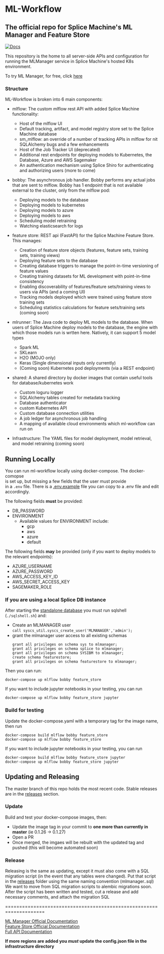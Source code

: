 # ML-Workflow
## The official repo for Splice Machine's ML Manager and Feature Store

[![Docs](https://readthedocs.org/projects/pysplice/badge/?style=flat)](https://pysplice.readthedocs.io/en/latest/)

This repository is the home to all server-side APIs and configuration for running
the MLManager service in Splice Machine's hosted K8s environment.
<br>

To try ML Manager, for free, click [here](https://cloud.splicemachine.io/register?utm_source=mlmanagergithub&utm_medium=header&utm_campaign=sandbox)
<br>

### Structure

ML-Workflow is broken into 6 main components:

* mlflow: The custom mlflow rest API with added Splice Machine functionality:
  * Host of the mlflow UI
  * Default tracking, artifact, and model registry store set to the Splice Machine database
  * sm_mlflow: an override of a number of tracking APIs in mlflow for nit SQLAlchemy bugs and a few enhancements
  * Host of the Job Tracker UI (deprecated)
  * Additional rest endpoints for deploying models to Kubernetes, the Database, Azure and AWS Sagemaker
  * An authentication mechanism using Splice Shiro for authenticating and authorizing users (more to come)

* bobby: The asynchronous job handler. Bobby performs any actual jobs that are sent to mlflow. Bobby has 1 endpoint that is not available external to the cluster, only from the mlflow pod:
  * Deploying models to the database
  * Deploying models to kubernetes
  * Deploying models to azure
  * Deploying models to aws
  * Scheduling model retraining
  * Watching elasticsearch for logs

* feature store: REST api (FastAPI) for the Splice Machine Feature Store. This manages:
  * Creation of feature store objects (features, feature sets, training sets, training views)
  * Deploying feature sets to the database
  * Creating database triggers to manage the point-in-time versioning of feature values
  * Creating training datasets for ML development with point-in-time consistency
  * Enabling discoverability of features/feature sets/training views to users via APIs (and a coming UI)
  * Tracking models deployed which were trained using feature store training sets
  * Scheduling statistics calculations for feature sets/training sets (coming soon)

* mlrunner: The Java code to deploy ML models to the database. When users of Splice Machine deploy models to the database, the engine with which those models run is wrtten here. Natively, it can support 5 model types
  * Spark ML
  * SKLearn
  * H2O (MOJO only)
  * Keras (Single dimensional inputs only currently)
  * (Coming soon) Kubernetes pod deployments (via a REST endpoint)

* shared: A shared directory by docker images that contain useful tools for database/kubernetes work
  * Custom loguru logger
  * SQLAlchemy tables created for metadata tracking
  * Database authenticator
  * custom Kubernetes API
  * Custom database connection utilities
  * A job ledger for asynchronous job handling
  * A mapping of available cloud environments which ml-workflow can run on

* Infrastructure: The YAML files for model deployment, model retrieval, and model retraining (coming soon)

## Running Locally

You can run ml-workflow locally using docker-compose. The docker-comopse  
is set up, but missing a few fields that the user must provide  
in a <code>.env</code> file. There is a [.env.example](https://github.com/splicemachine/ml-workflow/blob/master/.env.example) file you can copy to a .env file and edit accordingly.<br>

The following fields <b>must</b> be provided:
* DB_PASSWORD
* ENVIRONMENT
  * Available values for ENVIRONMENT include:
     * gcp
     * aws
     * azure
     * default

The following fields <b>may</b> be provided (only if you want to deploy models to the relevant endpoints):
* AZURE_USERNAME
* AZURE_PASSWORD
* AWS_ACCESS_KEY_ID
* AWS_SECRET_ACCESS_KEY
* SAGEMAKER_ROLE

### If you are using a local Splice DB instance

After starting the [standalone database](https://www.github.com/splicemachine/spliceengine) you must run sqlshell (`./sqlshell.sh`) and:
* Create an MLMANAGER user <br>`call syscs_util.syscs_create_user('MLMANAGER','admin');`
* grant the mlmanager user access to all existing schemas
  ```
  grant all privileges on schema sys to mlmanager;
  grant all privileges on schema splice to mlmanager;
  grant all privileges on schema SYSIBM to mlmanager;
  create schema featurestore;
  grant all privileges on schema featurestore to mlmanager;
  ```

Then you can run:
```
docker-compose up mlflow bobby feature_store
```
If you want to include jupyter notebooks in your testing, you can run
```
docker-compose up mlflow bobby feature_store jupyter
```

### Build for testing
Update the docker-compose.yaml with a temporary tag for the image name, then run
```
docker-compose build mlflow bobby feature_store
docker-compose up mlflow bobby feature_store
```
If you want to include jupyter notebooks in your testing, you can run
```
docker-compose build mlflow bobby feature_store jupyter 
docker-compose up mlflow bobby feature_store jupyter
```


## Updating and Releasing

The master branch of this repo holds the most recent code. Stable releases are in the [releases](https://github.com/splicemachine/ml-workflow/releases) section.<br>

### Update

Build and test your docker-compose images, then:
* Update the image tag in your commit to <b>one more than currently in master</b> (ie 0.1.26 -> 0.1.27)
* Open a PR
* Once merged, the imgaes will be rebuilt with the updated tag and pushed (this will become automated soon)

### Release

Releasing is the same as updating, except it must also come with a SQL migration script (in the event that any tables were changed). Put that script in the [releases](https://github.com/splicemachine/ml-workflow/tree/master/releases) folder using the same naming convention (mlmanager.<release>.sql)<br>
We want to move from SQL migration scripts to alembic migrations soon.<br>
After the script has been written and tested, cut a release and add necessary comments, and attach the migration SQL

====================================================================

[ML Manager Official Documentation](https://doc.splicemachine.com/mlmanager_using.html)<br>
[Feature Store Official Documentation](https://doc.splicemachine.com/featurestore_architecture.html)<br>
[Full API Documentation](https://pysplice.readthedocs.io/en/latest/)<br>



__If more regions are added you _must_ update the config.json file in the infrastructure directory__
